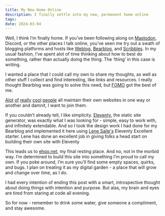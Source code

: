 ```yaml
---
title: My New Home Online
description: I finally settle into my new, permanent home online
tags:
date: 2024-03-04
---
```


Well, I think I’m finally home. If you’ve been following along on [Mastodon](https://social.lol/@ehqo), Discord, or the other places I talk online, you’ve seen me try out a swath of blogging platforms and hosts like [Weblog](https://weblog.lol/), [Bearblog](https://bearblog.dev/), and [Scribbles](https://scribbles.page/).  In my usual fashion, I’ve spent alot of time thinking about how to best do something, rather than actually doing the thing. The ‘thing’ in this case is writing. 

I wanted a place that I could call my own to share my thoughts, as well as other stuff I collect and find interesting, like links and resources. I really thought Bearblog was going to solve this need, but [FOMO](https://en.wikipedia.org/wiki/Fear_of_missing_out) got the best of me.

 [Alot](https://rknight.me/) [of](https://weblog.anniegreens.lol/) [really](https://flamedfury.com/) [cool](https://gkeenan.co/) [people](https://coryd.dev/) all maintain their own websites in one way or another and damnit, I want to join them. 

If you couldn’t already tell, I like simplicity.  [Eleventy](https://www.11ty.dev/), the static site generator, was exactly what I was looking for - simple, easy to work with, and infinitely extendable. And so I took the design work I had done for my Bearblog and implemented it here using [Lene Saile's](https://www.lenesaile.com/en/) Eleventy Excellent starter. Lene has done an excellent job in giving folks a head start on building their own site with Eleventy

This leads us to [ehqo.net](https://ehqo.net), my final resting place. And no, not in the morbid way. I’m determined to build this site into something I’m proud to call my own.  If you poke around, I’m sure you’ll find some empty spaces, quirks, and bugs. I plan on treating it as my digital garden - a place that will grow and change over time, as I do. 

I had every intention of ending this post with a smart, introspective thought about doing things with intention and purpose. But alas, my brain and eyes are tired from staring at code all evening. 

So for now - remember to drink some water, give someone a compliment, and stay awesome.